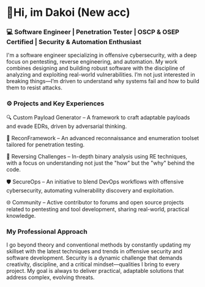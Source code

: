 # 👋Hi, im Dakoi (New acc)
### 💻 Software Engineer | Penetration Tester | OSCP & OSEP Certified | Security & Automation Enthusiast

I'm a software engineer specializing in offensive cybersecurity, with a deep focus on pentesting, reverse engineering, and automation. 
My work combines designing and building robust software with the discipline of analyzing and exploiting real-world vulnerabilities. 
I’m not just interested in breaking things—I’m driven to understand why systems fail and how to build them to resist attacks.

### ⚙️ Projects and Key Experiences

🔍 Custom Payload Generator – A framework to craft adaptable payloads and evade EDRs, driven by adversarial thinking.

🔎 ReconFramework – An advanced reconnaissance and enumeration toolset tailored for penetration testing.

🔬 Reversing Challenges – In-depth binary analysis using RE techniques, with a focus on understanding not just the "how" but the "why" behind the code.

🛡️ SecureOps – An initiative to blend DevOps workflows with offensive cybersecurity, automating vulnerability discovery and exploitation.

🌐 Community – Active contributor to forums and open source projects related to pentesting and tool development, sharing real-world, practical knowledge.


### My Professional Approach
I go beyond theory and conventional methods by constantly updating my skillset with the latest techniques and trends in offensive security and software development. 
Security is a dynamic challenge that demands creativity, discipline, and a critical mindset—qualities I bring to every project. 
My goal is always to deliver practical, adaptable solutions that address complex, evolving threats.
